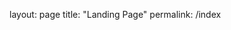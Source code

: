 layout: page
title: "Landing Page"
permalink: /index

<!DOCTYPE html>
<html>
  <head>
    <style>
                      svg path {
                cursor: pointer;
                }

                svg path:hover {
                fill: rgba(0,0,0,50) !important;
                fill-opacity: 15% !important;
                }
    </style>
    <style>
      .micromodal {
        display: none;
      }
  
      .micromodal.is-open {
        display: block;
      }
  
      .micromodal__overlay {
        position: fixed;
        top: 0;
        left: 0;
        right: 0;
        bottom: 0;
        display: flex;
        justify-content: center;
        align-items: center;
        background: rgba(0,0,0,0.65);
      }
  
      .micromodal__container {
        box-sizing: border-box;
        overflow-y: auto;
        max-width: 500px;
        max-height: 100vh;
        padding: 30px;
        background-color: #fff;
        border-radius: 4px;
      }
  
      .micromodal[aria-hidden="false"] .micromodal__overlay {
        animation: microModalFadeIn .2s cubic-bezier(0.0, 0.0, 0.2, 1);
      }
  
      .micromodal[aria-hidden="false"] .micromodal__container {
        animation: microModalSlideIn .2s cubic-bezier(0, 0, .2, 1);
      }
  
      .micromodal .micromodal__container,
      .micromodal .micromodal__overlay {
        will-change: transform;
      }
  
      @keyframes microModalFadeIn {
          from { opacity: 0; }
            to { opacity: 1; }
      }
  
      @keyframes microModalSlideIn {
        from { transform: translateY(15%); }
          to { transform: translateY(0); }
      }
    </style>
    <script
			  src="https://code.jquery.com/jquery-3.7.1.min.js"
			  integrity="sha256-/JqT3SQfawRcv/BIHPThkBvs0OEvtFFmqPF/lYI/Cxo="
			  crossorigin="anonymous"></script>
    
    
    <script type="text/javascript">
      
      function test(){
        let i = 1;
      }
    </script>
  </head>
  <body>

    <svg
       width="210mm"
       height="297mm"
       viewBox="0 0 210 297"
       version="1.1"
       id="svg1"
       xml:space="preserve"
       xmlns:xlink="http://www.w3.org/1999/xlink"
       xmlns="http://www.w3.org/2000/svg"
       xmlns:svg="http://www.w3.org/2000/svg"><defs
         id="defs1" /><g
         id="layer1"><image
           width="170.30737"
           height="294.29651"
           preserveAspectRatio="none"
           href="playfield-images/monster.jpg"
           id="image1"
           x="12.329377"
           y="2.0948977" /><a
           id="a1"
           onclick="test()"><path
             style="fill:#000000;stroke-width:0.963;stroke-dasharray:none;stroke:#000000;stroke-opacity:1;fill-opacity:0"
             d="m 70.261976,187.67016 c 0,0 -5.185606,-8.99855 -8.083447,-17.082 -2.897832,-8.08343 -14.031634,-35.9942 -14.031634,-35.9942 l -10.218704,15.09927 15.709345,35.07909 z"
             id="CreatureFeatureRamp" /></a><path
           style="fill:#000000;stroke-width:1.663;stroke:#000000;stroke-opacity:1;stroke-dasharray:none;fill-opacity:0"
           d="m 77.430315,220.76653 c 0,0 3.355392,18.60717 19.827316,18.30214 16.471929,-0.30504 20.437389,-17.9971 20.437389,-17.9971 l 20.5899,24.40284 -39.959662,27.14818 -45.297799,-26.84314 z"
           id="MonsterInstruments"
           onclick="MicroModal.show('modal-1');" /></g></svg>
    
    
    
    
    
    Updated

    
    <div class="micromodal" id="modal-1" aria-hidden="true">
      <div class="micromodal__overlay" tabindex="-1" data-micromodal-close>
        <div class="micromodal__container" role="dialog" aria-modal="true" aria-labelledby="modal-1-title">
          <button aria-label="Close modal" data-micromodal-close>X</button>
          <p>hi there, I'm some modal content!</p>
        </div>
      </div>
    </div>
    <script src="https://unpkg.com/micromodal/dist/micromodal.min.js"></script>
    <script>
      MicroModal.init();
    </script> 
  </body>
</html>